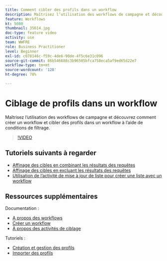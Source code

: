 ```yaml
---
title: Comment cibler des profils dans un workflow
description: Maîtrisez l’utilisation des workflows de campagne et découvrez comment créer un workflow et cibler des profils dans un workflow à l’aide de conditions de filtrage.
feature: Workflows
kt: 5080
thumbnail: 35614.jpg
doc-type: feature video
activity: use
team: WWFRE
role: Business Practitioner
level: Beginner
exl-id: c078146c-f59c-4de6-90de-4f5c6e31c096
source-git-commit: 86b546688c3b96505bfca758eca5af9ed65d22e7
workflow-type: tm+mt
source-wordcount: '128'
ht-degree: 78%

---
```


# Ciblage de profils dans un workflow

Maîtrisez l’utilisation des workflows de campagne et découvrez comment créer un workflow et cibler des profils dans un workflow à l’aide de conditions de filtrage.

>[!VIDEO](https://video.tv.adobe.com/v/35614?quality=12)

## Tutoriels suivants à regarder

* [Affinage des cibles en combinant les résultats des requêtes](/help/automating-with-workflows/refining-targets-by-combining-query-results.md)
* [Affinage des cibles en excluant les résultats des requêtes](/help/automating-with-workflows/refining-targets-by-excluding-query-results.md)
* [Utilisation de l’activité de mise à jour de liste pour créer une liste avec un workflow](/help/automating-with-workflows/using-the-update-list-activity.md)

## Ressources supplémentaires

Documentation :

* [A propos des workflows](https://experienceleague.adobe.com/docs/campaign-classic/using/automating-with-workflows/introduction/about-workflows.html?lang=en)
* [Créer un workflow](https://experienceleague.adobe.com/docs/campaign-classic-learn/tutorials/getting-started/creating-a-workflow.html)
* [À propos des activités de ciblage](https://experienceleague.adobe.com/docs/campaign-classic/using/automating-with-workflows/targeting-activities/about-targeting-activities.html)

Tutoriels :

* [Création et gestion des profils](/help/profile-management/create-and-manage-profiles.md)
* [Importer des profils ](/help/data-management/importing-profiles.md)
